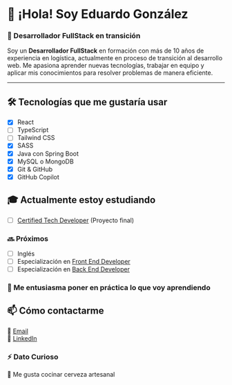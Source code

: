 # 👋 ¡Hola! Soy Eduardo González  

### 🚀 Desarrollador FullStack en transición  

Soy un **Desarrollador FullStack** en formación con más de 10 años de experiencia en logística, actualmente en proceso de transición al desarrollo web. Me apasiona aprender nuevas tecnologías, trabajar en equipo y aplicar mis conocimientos para resolver problemas de manera eficiente.

---

## 🛠️ Tecnologías que me gustaría usar
- [x] React
- [ ] TypeScript
- [ ] Tailwind CSS
- [x] SASS
- [x] Java con Spring Boot
- [x] MySQL o MongoDB
- [x] Git & GitHub
- [x] GitHub Copilot

## 🎓 Actualmente estoy estudiando
- [ ] [Certified Tech Developer](https://www.digitalhouse.com/productos/programacion/certified-tech-developer) (Proyecto final)

### 🔜 Próximos 
- [ ] Inglés
- [ ] Especialización en [Front End Developer](https://www.digitalhouse.com/productos/programacion/front-end-developer)
- [ ] Especialización en [Back End Developer](https://www.digitalhouse.com/productos/programacion/back-end-developer)

### 💼 Me entusiasma poner en práctica lo que voy aprendiendo

## 📫 Cómo contactarme
📧 [Email](mailto:edugonzalezdev@gmail.com)  
💼 [LinkedIn](https://www.linkedin.com/in/egonzalezy)  

### ⚡ Dato Curioso
🍻 Me gusta cocinar cerveza artesanal
<!--
**edugonzalezDev/edugonzalezDev** is a ✨ _special_ ✨ repository because its `README.md` (this file) appears on your GitHub profile.

Here are some ideas to get you started:

- 🔭 I’m currently working on ...
- 🌱 I’m currently learning ...
- 👯 I’m looking to collaborate on ...
- 🤔 I’m looking for help with ...
- 💬 Ask me about ...
- 📫 How to reach me: ...
- 😄 Pronouns: ...
- ⚡ Fun fact: ...
-->
